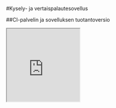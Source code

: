 #Kysely- ja vertaispalautesovellus

##CI-palvelin ja sovelluksen tuotantoversio

<iframe src="http://www.cs.helsinki.fi" width="200" height="200">
<img src="http://aale.users.cs.helsinki.fi/build_pass.php">

* Tuotantoversio: <a href="http://t-aale.users.cs.helsinki.fi/">Quiznator</a>
* CI-pavelin: <a href="http://ohtu.jamo.io/job/kaint-ohtu/">Jenkins</a>
* Plugin: 
 * Repo: <a href="https://github.com/kaint-ohtu/quiz-lib">quiz-lib</a>
 * Tuotantoversio: 

##Backlogs

* <a href="https://docs.google.com/spreadsheets/d/1NO-S6iR98O8wg3iuXHDIVmKvepLFDA2Nv0UqWh41Sc8/edit?usp=sharing">Tuntikirjanpito</a>

* <a href="https://docs.google.com/spreadsheet/ccc?key=0AjyisrLSDJEqdHZzWnpfVHVWZGFKOW9veTgydU5aaUE&usp=sharing">Product backlog</a>

* Sprint backlogs:
  * <a href="https://docs.google.com/spreadsheet/ccc?key=0AjyisrLSDJEqdG5VelUtVTF2eFAyZjJsVkZaYzFiQ1E&usp=sharing">Sprint 1</a>
  * <a href="https://docs.google.com/spreadsheets/d/1cEoZrLJkv0cI50pS1OM6vQReJWMhg9mdchAknaR8skk/edit?usp=sharing">Sprint  2</a>

##Definition of Done
<a href="https://docs.google.com/document/d/1SwcFxa7qVOEfSLvijWc41dPDn3b5w8IVEJnMN5KYqR0/edit?usp=sharing">Definition of Done
</a>
